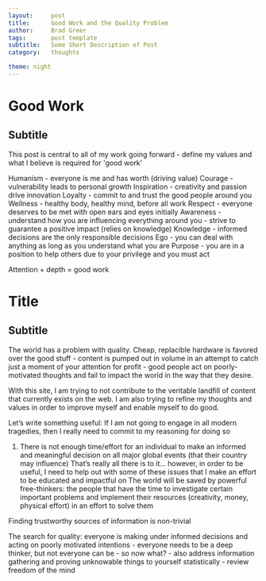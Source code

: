 ```yaml
---
layout:     post
title:      Good Work and the Quality Problem
author:     Brad Greer
tags: 		post template
subtitle:  	Some Short Description of Post
category:   thoughts

theme: night
---
```

<!-- Start Writing Below in Markdown -->

# Good Work

## Subtitle

This post is central to all of my work going forward - define my values and what I believe is required for 'good work'

Humanism - everyone is me and has worth (driving value)
Courage - vulnerability leads to personal growth
Inspiration - creativity and passion drive innovation
Loyalty - commit to and trust the good people around you
Wellness - healthy body, healthy mind, before all work
Respect - everyone deserves to be met with open ears and eyes initially
Awareness - understand how you are influencing everything around you - strive to guarantee a positive impact (relies on knowledge)
Knowledge - informed decisions are the only responsible decisions
Ego - you can deal with anything as long as you understand what you are
Purpose - you are in a position to help others due to your privilege and you must act

Attention + depth = good work


# Title

## Subtitle

The world has a problem with quality. Cheap, replacible hardware is favored over the good stuff - content is pumped out in volume in an attempt to catch just a moment of your attention for profit - good people act on poorly-motivated thoughts and fail to impact the world in the way that they desire.

With this site, I am trying to not contribute to the veritable landfill of content that currently exists on the web. I am also trying to refine my thoughts and values in order to improve myself and enable myself to do good.


Let’s write something useful:
If I am not going to engage in all modern tragedies, then I really need to commit to my reasoning for doing so
1. There is not enough time/effort for an individual to make an informed and meaningful decision on all major global events (that their country may influence)
That’s really all there is to it… however, in order to be useful, I need to help out with some of these issues that I make an effort to be educated and impactful on
The world will be saved by powerful free-thinkers: the people that have the time to investigate certain important problems and implement their resources (creativity, money, physical effort) in an effort to solve them

Finding trustworthy sources of information is non-trivial

The search for quality: everyone is making under informed decisions and acting on poorly motivated intentions - everyone needs to be a deep thinker, but not everyone can be - so now what? - also address information gathering and proving unknowable things to yourself statistically - review freedom of the mind 